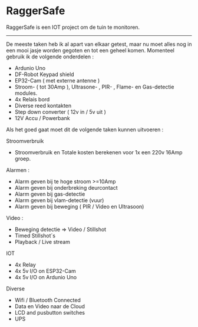# RaggerSafe
RaggerSafe is een IOT project om de tuin te monitoren.

-------------------------------------------------------------------------------

De meeste taken heb ik al apart van elkaar getest, maar nu moet 
alles nog in een mooi jasje worden gegoten en tot een geheel komen.
Momenteel gebruik ik de volgende onderdelen :
- Ardunio Uno
- DF-Robot Keypad shield
- EP32-Cam ( met externe antenne )
- Stroom- ( tot 30Amp ), Ultrasone- , PIR- , Flame- en Gas-detectie modules.
- 4x Relais bord
- Diverse reed kontakten
- Step down converter ( 12v in / 5v uit )
- 12V Accu / Powerbank


Als het goed gaat moet dit de volgende taken kunnen uitvoeren : 


Stroomverbruik
- Stroomverbruik en Totale kosten berekenen voor 1x een 220v 16Amp groep.

Alarmen : 
- Alarm geven bij te hoge stroom >=10Amp
- Alarm geven bij onderbreking deurcontact
- Alarm geven bij gas-detectie
- Alarm geven bij vlam-detectie (vuur)
- Alarm geven bij beweging ( PIR / Video en Ultrasoon)

Video : 
- Beweging detectie => Video / Stillshot
- Timed Stillshot´s
- Playback / Live stream

IOT
- 4x Relay
- 4x 5v I/O on ESP32-Cam
- 4x 5v I/O on Ardunio Uno

Diverse

- Wifi / Bluetooth Connected
- Data en Video naar de Cloud 
- LCD and pusbutton switches
- UPS


